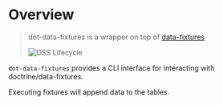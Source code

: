 # Overview

> dot-data-fixtures is a wrapper on top of [data-fixtures](https://github.com/doctrine/data-fixtures)
>
> ![OSS Lifecycle](https://img.shields.io/osslifecycle/doctrine/data-fixtures)

`dot-data-fixtures` provides a CLI interface for interacting with doctrine/data-fixtures.

Executing fixtures will append data to the tables.
